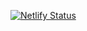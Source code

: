 [![Netlify Status](https://api.netlify.com/api/v1/badges/467c3af3-1539-42d1-9242-f98c7e0f629d/deploy-status)](https://app.netlify.com/sites/hosseinzolfi/deploys)

